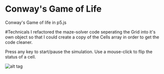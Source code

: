 # Conway's Game of Life
Conway's Game of life in p5.js

#Technicals
I refactored the maze-solver code seperating the Grid into it's own object so that 
I could create a copy of the Cells array in order to get the code cleaner.

Press any key to start/pause the simulation. Use a mouse-click to flip the status of a cell.

![alt tag](https://raw.githubusercontent.com/skrillex581/conway-game-of-life/master/Selection_046.png)
